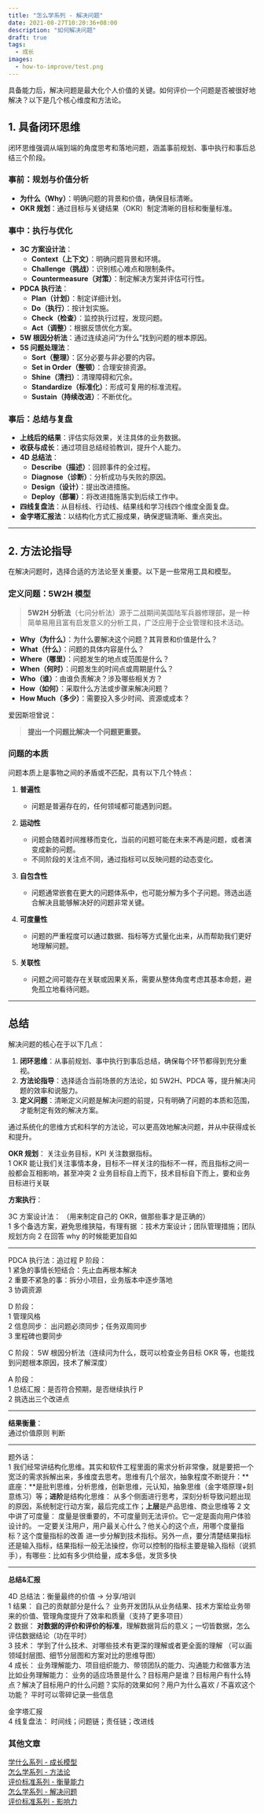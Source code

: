 ```yaml
---
title: "怎么学系列 - 解决问题"
date: 2021-08-27T10:20:36+08:00
description: "如何解决问题"
draft: true
tags:
  - 成长
images:
  - how-to-improve/test.png
---
```

具备能力后，解决问题是最大化个人价值的关键。如何评价一个问题是否被很好地解决？以下是几个核心维度和方法论。

## **1. 具备闭环思维**

闭环思维强调从端到端的角度思考和落地问题，涵盖事前规划、事中执行和事后总结三个阶段。

### **事前：规划与价值分析**
- **为什么（Why）**：明确问题的背景和价值，确保目标清晰。
- **OKR 规划**：通过目标与关键结果（OKR）制定清晰的目标和衡量标准。

### **事中：执行与优化**
- **3C 方案设计法**：  
  - **Context（上下文）**：明确问题背景和环境。  
  - **Challenge（挑战）**：识别核心难点和限制条件。  
  - **Countermeasure（对策）**：制定解决方案并评估可行性。
- **PDCA 执行法**：  
  - **Plan（计划）**：制定详细计划。  
  - **Do（执行）**：按计划实施。  
  - **Check（检查）**：监控执行过程，发现问题。  
  - **Act（调整）**：根据反馈优化方案。
- **5W 根因分析法**：通过连续追问“为什么”找到问题的根本原因。
- **5S 问题处理法**：  
  - **Sort（整理）**：区分必要与非必要的内容。  
  - **Set in Order（整顿）**：合理安排资源。  
  - **Shine（清扫）**：清理障碍和冗余。  
  - **Standardize（标准化）**：形成可复用的标准流程。  
  - **Sustain（持续改进）**：不断优化。

### **事后：总结与复盘**
- **上线后的结果**：评估实际效果，关注具体的业务数据。
- **收获与成长**：通过项目总结经验教训，提升个人能力。
- **4D 总结法**：  
  - **Describe（描述）**：回顾事件的全过程。  
  - **Diagnose（诊断）**：分析成功与失败的原因。  
  - **Design（设计）**：提出改进措施。  
  - **Deploy（部署）**：将改进措施落实到后续工作中。
- **四线复盘法**：从目标线、行动线、结果线和学习线四个维度全面复盘。
- **金字塔汇报法**：以结构化方式汇报成果，确保逻辑清晰、重点突出。

---

## **2. 方法论指导**

在解决问题时，选择合适的方法论至关重要。以下是一些常用工具和模型。

### **定义问题：5W2H 模型**
> **5W2H 分析法**（七问分析法）源于二战期间美国陆军兵器修理部，是一种简单易用且富有启发意义的分析工具，广泛应用于企业管理和技术活动。

- **Why（为什么）**：为什么要解决这个问题？其背景和价值是什么？  
- **What（什么）**：问题的具体内容是什么？  
- **Where（哪里）**：问题发生的地点或范围是什么？  
- **When（何时）**：问题发生的时间点或周期是什么？  
- **Who（谁）**：由谁负责解决？涉及哪些相关方？  
- **How（如何）**：采取什么方法或步骤来解决问题？  
- **How Much（多少）**：需要投入多少时间、资源或成本？

爱因斯坦曾说：
> **提出一个问题比解决一个问题更重要。**

### **问题的本质**
问题本质上是事物之间的矛盾或不匹配，具有以下几个特点：

1. **普遍性**  
   - 问题是普遍存在的，任何领域都可能遇到问题。

2. **运动性**  
   - 问题会随着时间推移而变化，当前的问题可能在未来不再是问题，或者演变成新的问题。  
   - 不同阶段的关注点不同，通过指标可以反映问题的动态变化。

3. **自包含性**  
   - 问题通常嵌套在更大的问题体系中，也可能分解为多个子问题。筛选出适合解决且能够解决好的问题非常关键。

4. **可度量性**  
   - 问题的严重程度可以通过数据、指标等方式量化出来，从而帮助我们更好地理解问题。

5. **关联性**  
   - 问题之间可能存在关联或因果关系，需要从整体角度考虑其基本命题，避免孤立地看待问题。

---

## **总结**

解决问题的核心在于以下几点：
1. **闭环思维**：从事前规划、事中执行到事后总结，确保每个环节都得到充分重视。
2. **方法论指导**：选择适合当前场景的方法论，如 5W2H、PDCA 等，提升解决问题的效率和说服力。
3. **定义问题**：清晰定义问题是解决问题的前提，只有明确了问题的本质和范围，才能制定有效的解决方案。

通过系统化的思维方式和科学的方法论，可以更高效地解决问题，并从中获得成长和提升。

<!-- 怎么解决问题：
方法论：
> 任何名词都有结构
> 任何动词都有流程
> 任何形容词都度量

步骤：
1 现象/新概念（结构）
2 现有的方案副作用，多维度思考（洞见，历史）
3 梳理指标（度量问题的严重性，现在）
5 发现机会（本质）
6 规划（未来）   -->

**OKR 规划**：
关注业务目标，KPI 关注数据指标。  
1 OKR 能让我们关注事情本身，目标不一样关注的指标不一样，而且指标之间一般都会互相影响，甚至冲突
2 业务目标自上而下，技术目标自下而上，要和业务目标进行关联

**方案执行**：

3C 方案设计法： （用来制定自己的 OKR，做那些事才是正确的）  
1 多个备选方案，避免思维狭隘，有理有据 ：技术方案设计；团队管理措施；团队规划方向
2 在回答 why 的时候能更加自如

---

PDCA 执行法：追过程
P 阶段：  
1 紧急的事情长短结合：先止血再根本解决  
2 重要不紧急的事：拆分小项目，业务版本中逐步落地  
3 协调资源

D 阶段：  
1 管理风格  
2 信息同步： 出问题必须同步；任务双周同步  
3 里程碑也要同步

C 阶段：
5W 根因分析法（连续问为什么，既可以检查业务目标 OKR 等，也能找到问题根本原因，技术了解深度）

A 阶段：  
1 总结汇报：是否符合预期，是否继续执行 P  
2 挑选出三个改进点

---

**结果衡量**：  
通过价值原则 判断

---

题外话：  
1 我们经常讲结构化思维。其实和软件工程里面的需求分析非常像，就是要把一个宽泛的需求拆解出来，多维度去思考。思维有几个层次，抽象程度不断提升：**底座：**是批判思维，分析思维，创新思维，元认知，抽象思维（金字塔原理+刻意练习）等；**进阶**是结构化思维： 从多个侧面进行思考，深刻分析导致问题出现的原因，系统制定行动方案，最后完成工作；**上层**是产品思维、商业思维等
2 文中讲了可度量： 度量是很重要的，不可度量则无法评价。它一定是面向用户体验设计的。 一定要关注用户，用户最关心什么？他关心的这个点，用哪个度量指标？这个度量指标的改善 进一步分解到技术指标。另外一点，要分清楚结果指标还是输入指标，结果指标一般无法操控，你可以控制的指标主要是输入指标（说抓手），有哪些：比如有多少供给量，成本多低，发货多快

---

**总结&汇报**

4D 总结法：衡量最终的价值 -> 分享/培训  
1 结果： 自己的贡献部分是什么？ 业务开发团队从业务结果、技术方案给业务带来的价值、管理角度提升了效率和质量（支持了更多项目）  
2 数据： **对数据的评价和评价的标准**，理解数据背后的意义；一切皆数据，怎么评估数据结论（功在平时）  
3 技术： 学到了什么技术、对哪些技术有更深的理解或者更全面的理解 （可以画领域封层图、细节分层图和方案对比的思维导图）  
4 成长： 业务理解能力、项目组织能力、带领团队的能力、沟通能力和做事方法  
比如业务理解能力： 业务的适应场景是什么？目标用户是谁？目标用户有什么特点？解决了目标用户的什么问题？实际的效果如何？用户为什么喜欢 / 不喜欢这个功能？ 平时可以零碎记录一些信息

金字塔汇报  
4 线复盘法： 时间线；问题链；责任链；改进线

### 其他文章

[学什么系列 - 成长模型](../how-to-improve)  
[怎么学系列 - 方法论](../how-to-improve2)  
[评价标准系列 - 衡量能力](../how-to-improve3)  
[怎么学系列 - 解决问题](../how-to-improve4)  
[评价标准系列 - 影响力](../how-to-improve5)
